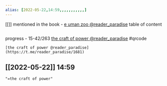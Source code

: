 ```yaml
---
alias: [2022-05-22,14:59,,,,,,,,,,,]
---
```

[[]]
mentioned in the book -
[ e uman zoo @reader_paradise](https://t.me/reader_paradise/1685)
table of content
```toc
```
progress - 15-42/263 
[the craft of power @reader_paradise](https://t.me/reader_paradise/1681)
#qrcode

```qrcode
[the craft of power @reader_paradise](https://t.me/reader_paradise/1681)
```
[[2022-05-22]] 14:59
- 
```query
"=the craft of power"
```
